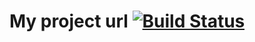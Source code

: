 # My project url [![Build Status](https://travis-ci.com/zulfat95/pages-travis.svg?branch=master)](https://travis-ci.com/zulfat95/pages-travis)